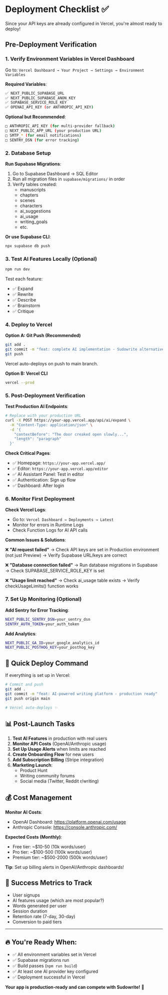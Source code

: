 # Deployment Checklist ✅

Since your API keys are already configured in Vercel, you're almost ready to deploy!

## Pre-Deployment Verification

### 1. Verify Environment Variables in Vercel Dashboard

Go to: `Vercel Dashboard → Your Project → Settings → Environment Variables`

**Required Variables**:

```bash
✅ NEXT_PUBLIC_SUPABASE_URL
✅ NEXT_PUBLIC_SUPABASE_ANON_KEY
✅ SUPABASE_SERVICE_ROLE_KEY
✅ OPENAI_API_KEY (or ANTHROPIC_API_KEY)
```

**Optional but Recommended**:

```bash
□ ANTHROPIC_API_KEY (for multi-provider fallback)
□ NEXT_PUBLIC_APP_URL (your production URL)
□ SMTP_* (for email notifications)
□ SENTRY_DSN (for error tracking)
```

### 2. Database Setup

**Run Supabase Migrations**:

1. Go to Supabase Dashboard → SQL Editor
2. Run all migration files in `supabase/migrations/` in order
3. Verify tables created:
   - manuscripts
   - chapters
   - scenes
   - characters
   - ai_suggestions
   - ai_usage
   - writing_goals
   - etc.

**Or use Supabase CLI**:

```bash
npx supabase db push
```

### 3. Test AI Features Locally (Optional)

```bash
npm run dev
```

Test each feature:

- ✅ Expand
- ✅ Rewrite
- ✅ Describe
- ✅ Brainstorm
- ✅ Critique

### 4. Deploy to Vercel

**Option A: Git Push (Recommended)**

```bash
git add .
git commit -m "feat: complete AI implementation - Sudowrite alternative ready"
git push
```

Vercel auto-deploys on push to main branch.

**Option B: Vercel CLI**

```bash
vercel --prod
```

### 5. Post-Deployment Verification

**Test Production AI Endpoints**:

```bash
# Replace with your production URL
curl -X POST https://your-app.vercel.app/api/ai/expand \
  -H "Content-Type: application/json" \
  -d '{
    "contextBefore": "The door creaked open slowly...",
    "length": "paragraph"
  }'
```

**Check Critical Pages**:

- ✅ Homepage: `https://your-app.vercel.app/`
- ✅ Editor: `https://your-app.vercel.app/editor`
- ✅ AI Assistant Panel: Test in editor
- ✅ Authentication: Sign up flow
- ✅ Dashboard: After login

### 6. Monitor First Deployment

**Check Vercel Logs**:

- Go to: `Vercel Dashboard → Deployments → Latest`
- Monitor for errors in Runtime Logs
- Check Function Logs for AI API calls

**Common Issues & Solutions**:

❌ **"AI request failed"**
→ Check API keys are set in Production environment (not just Preview)
→ Verify Supabase URL/keys are correct

❌ **"Database connection failed"**
→ Run database migrations in Supabase
→ Check SUPABASE_SERVICE_ROLE_KEY is set

❌ **"Usage limit reached"**
→ Check ai_usage table exists
→ Verify checkUsageLimits() function works

### 7. Set Up Monitoring (Optional)

**Add Sentry for Error Tracking**:

```bash
NEXT_PUBLIC_SENTRY_DSN=your_sentry_dsn
SENTRY_AUTH_TOKEN=your_auth_token
```

**Add Analytics**:

```bash
NEXT_PUBLIC_GA_ID=your_google_analytics_id
NEXT_PUBLIC_POSTHOG_KEY=your_posthog_key
```

## 🚀 Quick Deploy Command

If everything is set up in Vercel:

```bash
# Commit and push
git add .
git commit -m "feat: AI-powered writing platform - production ready"
git push origin main

# Vercel auto-deploys ✨
```

## 📊 Post-Launch Tasks

1. **Test AI Features** in production with real users
2. **Monitor API Costs** (OpenAI/Anthropic usage)
3. **Set Up Usage Alerts** when limits are reached
4. **Create Onboarding Flow** for new users
5. **Add Subscription Billing** (Stripe integration)
6. **Marketing Launch**:
   - Product Hunt
   - Writing community forums
   - Social media (Twitter, Reddit r/writing)

## 💰 Cost Management

**Monitor AI Costs**:

- OpenAI Dashboard: https://platform.openai.com/usage
- Anthropic Console: https://console.anthropic.com/

**Expected Costs (Monthly)**:

- Free tier: ~$10-50 (10k words/user)
- Pro tier: ~$100-500 (100k words/user)
- Premium tier: ~$500-2000 (500k words/user)

**Tip**: Set up billing alerts in OpenAI/Anthropic dashboards!

## 🎯 Success Metrics to Track

- User signups
- AI features usage (which are most popular?)
- Words generated per user
- Session duration
- Retention rate (7-day, 30-day)
- Conversion to paid tiers

---

## 🔥 You're Ready When:

- ✅ All environment variables set in Vercel
- ✅ Supabase migrations run
- ✅ Build passes (`npm run build`)
- ✅ At least one AI provider key configured
- ✅ Deployment successful in Vercel

**Your app is production-ready and can compete with Sudowrite!** 🎉
